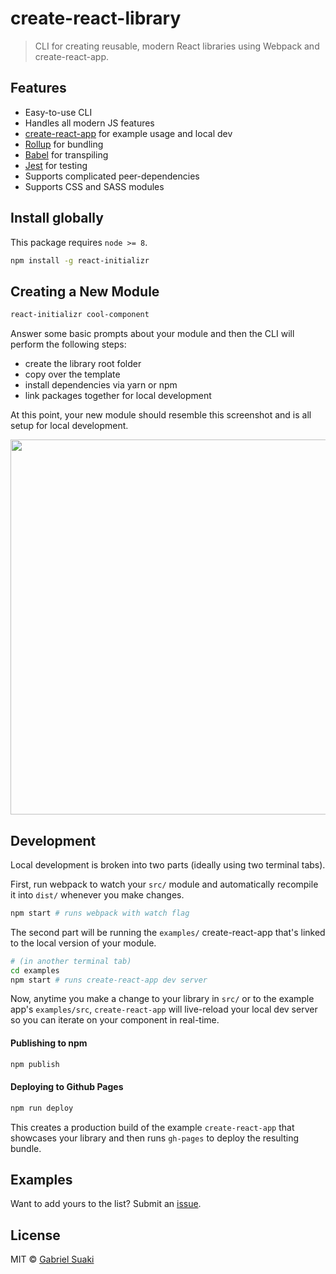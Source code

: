 # create-react-library

> CLI for creating reusable, modern React libraries using Webpack and create-react-app.


## Features

- Easy-to-use CLI
- Handles all modern JS features
- [create-react-app](https://github.com/facebookincubator/create-react-app) for example usage and local dev
- [Rollup](https://rollupjs.org/) for bundling
- [Babel](https://babeljs.io/) for transpiling
- [Jest](https://facebook.github.io/jest/) for testing
- Supports complicated peer-dependencies
- Supports CSS and SASS modules


## Install globally

This package requires `node >= 8`.

```bash
npm install -g react-initializr
```


## Creating a New Module

```bash
react-initializr cool-component
```

Answer some basic prompts about your module and then the CLI will perform the following steps:
- create the library root folder
- copy over the template
- install dependencies via yarn or npm
- link packages together for local development

At this point, your new module should resemble this screenshot and is all setup for local development.

<p align="center">
  <img width="600" src="https://cdn.rawgit.com/transitive-bullshit/create-react-library/master/media/tree.svg">
</p>


## Development

Local development is broken into two parts (ideally using two terminal tabs).

First, run webpack to watch your `src/` module and automatically recompile it into `dist/` whenever you make changes.

```bash
npm start # runs webpack with watch flag
```

The second part will be running the `examples/` create-react-app that's linked to the local version of your module.

```bash
# (in another terminal tab)
cd examples
npm start # runs create-react-app dev server
```

Now, anytime you make a change to your library in `src/` or to the example app's `examples/src`, `create-react-app` will live-reload your local dev server so you can iterate on your component in real-time.


#### Publishing to npm

```bash
npm publish
```


#### Deploying to Github Pages

```bash
npm run deploy
```

This creates a production build of the example `create-react-app` that showcases your library and then runs `gh-pages` to deploy the resulting bundle.


## Examples

Want to add yours to the list? Submit an [issue](https://github.com/gsuaki/react-initializr/issues/new).


## License

MIT © [Gabriel Suaki](https://github.com/gsuaki)
